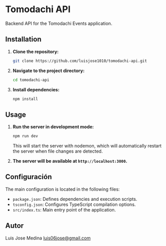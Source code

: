 # Tomodachi API

Backend API for the Tomodachi Events application.

## Installation

1. **Clone the repository:**

    ```bash
    git clone https://github.com/luisjose1010/tomodachi-api.git
    ```

2. **Navigate to the project directory:**

    ```bash
    cd tomodachi-api
    ```

3. **Install dependencies:**

    ```bash
    npm install
    ```

## Usage

1. **Run the server in development mode:**

    ```bash
    npm run dev
    ```

    This will start the server with nodemon, which will automatically restart the server when file changes are detected.

2. **The server will be available at `http://localhost:3000`.**

## Configuración

The main configuration is located in the following files:

* `package.json`: Defines dependencies and execution scripts.
* `tsconfig.json`: Configures TypeScript compilation options.
* `src/index.ts`: Main entry point of the application.

## Autor

Luis Jose Medina <luis06jose@gmail.com>
